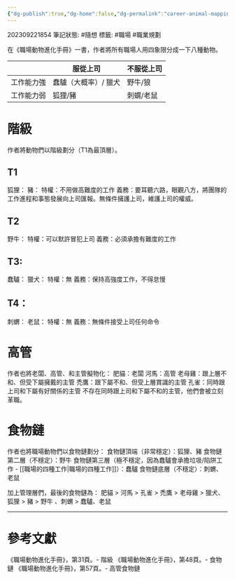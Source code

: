 ```yaml
---
{"dg-publish":true,"dg-home":false,"dg-permalink":"career-animal-mapping","permalink":"/career-animal-mapping/","dgPassFrontmatter":true}
---
```


202309221854
筆記狀態: #隨想
標籤: #職場 #職業規劃

在《職場動物進化手冊》一書，作者將所有職場人用四象限分成一下八種動物。

|       | 服從上司        | 不服從上司 |
|-------|-------------|-------|
| 工作能力強 | 蠢驢（大概率）/ 獵犬 | 野牛/狼  |
| 工作能力弱 | 狐狸/豬        | 刺蝟/老鼠 |

# 階級
作者將動物們以階級劃分（T1為最頂層）。
##  T1
狐狸：
豬：
特權：不用做高難度的工作
義務：要耳聽六路，眼觀八方，將團隊的工作進程和事態發展向上司匯報。無條件擁護上司，維護上司的權威。
## T2
野牛：
特權：可以默許冒犯上司
義務：必須承擔有難度的工作
## T3:
蠢驢：
獵犬：
特權：無
義務：保持高強度工作，不得怠慢
## T4：
刺蝟：
老鼠：
特權：無
義務：無條件接受上司任何命令

# 高管
作者也將老闆、高管、和主管擬物化：
肥貓：老闆
河馬：高管
老母雞：跟上層不和、但受下屬擁戴的主管
禿鷹：跟下屬不和、但受上層賞識的主管
孔雀：同時跟上司和下屬有好關係的主管
不存在同時跟上司和下屬不和的主管，他們會被立刻革職。

# 食物鏈
作者也將職場動物們以食物鏈劃分：
食物鏈頂端（非常穩定）：狐狸、豬
食物鏈第二層（不穩定）：野牛
食物鏈第三層（極不穩定，因為蠢驢會承擔垃圾/陷阱工作 - [[職場的四種工作\|職場的四種工作]]）：蠢驢
食物鏈底層（不穩定）：刺蝟、老鼠

加上管理層們，最後的食物鏈為：
肥貓 > 河馬 > 孔雀 > 禿鷹 > 老母雞 > 獵犬、狐狸 > 豬 > 野牛 、刺蝟 > 蠢驢、老鼠

---
# 參考文獻

《職場動物進化手冊》，第31頁。- 階級
《職場動物進化手冊》，第48頁。- 食物鏈
《職場動物進化手冊》，第57頁。- 高管食物鏈